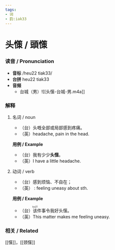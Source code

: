 ```yaml
---
tags:
- 词
- 韵:iak33
---
```


# 头憡 / 頭憡

### __读音__ / Pronunciation

- __音标__ /heu22 tiak33/
- __台拼__ heu22 tiak33
- __音频__
	- 台城（男）![[头憡-台城-男.m4a]]
### 解释

1. 名词 / noun
	- （台）头嘅全部或局部感到疼痛。
	- （英）headache, pain in the head.

	**用例 / Example** 
	- （台）我有少少**头憡**。
	- （英）I have a little headache.
2. 动词 / verb
	- （台）感到烦恼、不自在；
	- （英） : feeling uneasy about sth.

	**用例 / Example**
	- （台）<ruby>该<rt>koi21</rt></ruby>件事令我好头憡。
	- （英）This matter makes me feeling uneasy.


### 相关 / Related

[[憡]]，[[颈憡]]
